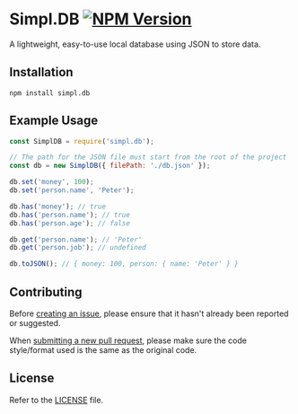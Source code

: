 Simpl.DB [![NPM Version](https://img.shields.io/npm/v/simpl.db.svg?style=flat-round)]((https://npmjs.com/package/simpl.db))
===

A lightweight, easy-to-use local database using JSON to store data.

Installation
------------

```
npm install simpl.db
```

Example Usage
-------------

```js
const SimplDB = require('simpl.db');

// The path for the JSON file must start from the root of the project
const db = new SimplDB({ filePath: './db.json' });

db.set('money', 100);
db.set('person.name', 'Peter');

db.has('money'); // true
db.has('person.name'); // true
db.has('person.age'); // false

db.get('person.name'); // 'Peter'
db.get('person.job'); // undefined

db.toJSON(); // { money: 100, person: { name: 'Peter' } }
```

Contributing
------------

Before [creating an issue](https://github.com/5antos/simpl.db/issues), please ensure that it hasn't already been reported or suggested.

When [submitting a new pull request](https://github.com/5antos/simpl.db/pulls), please make sure the code style/format used is the same as the original code.

License
-------

Refer to the [LICENSE](LICENSE) file.